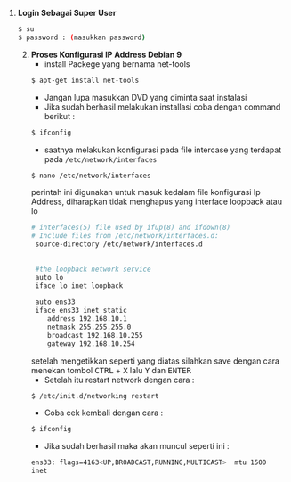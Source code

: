 1. **Login Sebagai Super User**
   ```bash
   $ su
   $ password : (masukkan password)
   ```
   2. **Proses Konfigurasi IP Address Debian 9**
      - install Packege yang bernama net-tools
      ```bash
      $ apt-get install net-tools
      ```
      - Jangan lupa masukkan DVD yang diminta saat instalasi
      - Jika sudah berhasil melakukan installasi coba dengan command berikut :
      ```bash
      $ ifconfig
      ```
      - saatnya melakukan konfigurasi pada file intercase yang terdapat pada ```/etc/network/interfaces```
      ```bash
      $ nano /etc/network/interfaces
      ```
      perintah ini digunakan untuk masuk kedalam file konfigurasi Ip Address, diharapkan tidak menghapus yang interface loopback atau lo
      ```bash
      # interfaces(5) file used by ifup(8) and ifdown(8)
      # Include files from /etc/network/interfaces.d:
       source-directory /etc/network/interfaces.d
    
    
       #the loopback network service
       auto lo
       iface lo inet loopback
    
       auto ens33
       iface ens33 inet static
          address 192.168.10.1
          netmask 255.255.255.0
          broadcast 192.168.10.255
          gateway 192.168.10.254
       ```
      setelah mengetikkan seperti yang diatas silahkan save dengan cara menekan tombol <kbd>CTRL</kbd> + <kbd>X</kbd> lalu <kbd>Y</kbd> dan <kbd>ENTER</kbd>
      - Setelah itu restart network dengan cara :
       ```bash
       $ /etc/init.d/networking restart
       ```
      - Coba cek kembali dengan cara :
       ```bash
       $ ifconfig
       ```
      - Jika sudah berhasil maka akan muncul seperti ini :
       ```bash
       ens33: flags=4163<UP,BROADCAST,RUNNING,MULTICAST>  mtu 1500
       inet 
       ```